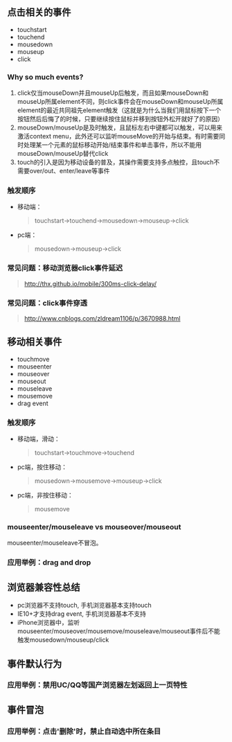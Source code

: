 ## 点击相关的事件
* touchstart
* touchend
* mousedown
* mouseup
* click

### Why so much events?
1. click仅当mouseDown并且mouseUp后触发，而且如果mouseDown和mouseUp所属element不同，则click事件会在mouseDown和mouseUp所属element的最近共同祖先element触发（这就是为什么当我们用鼠标按下一个按钮然后后悔了的时候，只要继续按住鼠标并移到按钮外松开就好了的原因）
2. mouseDown/mouseUp是及时触发，且鼠标左右中键都可以触发，可以用来激活context menu，此外还可以监听mouseMove的开始与结束。有时需要同时处理某一个元素的鼠标移动开始/结束事件和单击事件，所以不能用mouseDown/mouseUp替代click
3. touch的引入是因为移动设备的普及，其操作需要支持多点触控，且touch不需要over/out、enter/leave等事件


### 触发顺序
* 移动端：
  > touchstart->touchend->mousedown->mouseup->click
* pc端： 
  > mousedown->mouseup->click

### 常见问题：移动浏览器click事件延迟
> http://thx.github.io/mobile/300ms-click-delay/


### 常见问题：click事件穿透
> http://www.cnblogs.com/zldream1106/p/3670988.html


## 移动相关事件
* touchmove
* mouseenter
* mouseover
* mouseout
* mouseleave
* mousemove
* drag event

### 触发顺序
* 移动端，滑动： 
  > touchstart->touchmove->touchend
* pc端，按住移动：
  > mousedown->mousemove->mouseup->click
* pc端，非按住移动：
  > mousemove

### mouseenter/mouseleave vs mouseover/mouseout
mouseenter/mouseleave不冒泡。

### 应用举例：drag and drop


## 浏览器兼容性总结
* pc浏览器不支持touch, 手机浏览器基本支持touch
* IE10+才支持drag event, 手机浏览器基本不支持
* iPhone浏览器中，监听mouseenter/mouseover/mousemove/mouseleave/mouseout事件后不能触发mousedown/mouseup/click


## 事件默认行为

### 应用举例：禁用UC/QQ等国产浏览器左划返回上一页特性


## 事件冒泡

### 应用举例：点击'删除'时，禁止自动选中所在条目